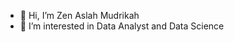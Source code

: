 - 👋 Hi, I’m Zen Aslah Mudrikah
- 👀 I’m interested in Data Analyst and Data Science

<!---
zenaslahmudrikah/zenaslahmudrikah is a ✨ special ✨ repository because its `README.md` (this file) appears on your GitHub profile.
You can click the Preview link to take a look at your changes.
--->
